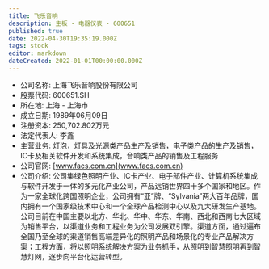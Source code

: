 ```yaml
---
title: 飞乐音响
description: 主板 - 电器仪表 - 600651
published: true
date: 2022-04-30T19:35:19.000Z
tags: stock
editor: markdown
dateCreated: 2022-01-01T00:00:00.000Z
---
```


- 公司名称: 上海飞乐音响股份有限公司
- 股票代码: 600651.SH
- 所在地: 上海 - 上海市
- 成立日期: 1989年06月09日
- 注册资本: 250,702.802万元
- 法定代表人: 李鑫
- 主营业务: 灯泡，灯具及光源类产品生产及销售，电子类产品的生产及销售，IC卡及相关软件开发和系统集成，音响类产品的销售及工程服务
- 公司官网: [www.facs.com.cn](www.facs.com.cn)
- 公司介绍: 公司集绿色照明产业、IC卡产业、电子部件产业、计算机系统集成与软件开发于一体的多元化产业公司，产品远销世界四十多个国家和地区。作为一家全球化跨国照明企业，公司拥有“亚”牌、“Sylvania”两大百年品牌，国内拥有一个国家级技术中心和一个全球产品检测中心以及九大研发生产基地。公司目前在中国主要以北方、华北、华中、华东、华南、西北和西南七大区域为销售平台，以渠道业务和工程业务为公司发展双引擎。渠道方面，通过遍布全国乃至全球的渠道销售高端差异化的照明产品和场景化的专业产品解决方案；工程方面，将以照明系统解决方案为业务抓手，从照明到智慧照明再到智慧灯网，逐步向平台化运营转型。


